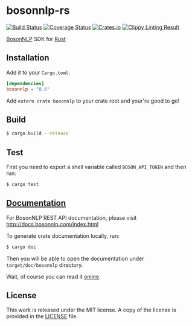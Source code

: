 # bosonnlp-rs

[![Build Status](https://travis-ci.org/messense/bosonnlp-rs.svg?branch=master)](https://travis-ci.org/messense/bosonnlp-rs)
[![Coverage Status](https://coveralls.io/repos/messense/bosonnlp-rs/badge.svg)](https://coveralls.io/r/messense/bosonnlp-rs)
[![Crates.io](https://img.shields.io/crates/v/bosonnlp.svg)](https://crates.io/crates/bosonnlp)
[![Clippy Linting Result](http://clippy.bashy.io/github/messense/bosonnlp-rs/master/badge.svg)](http://clippy.bashy.io/github/messense/bosonnlp-rs/master/log)

[BosonNLP](http://bosonnlp.com) SDK for [Rust](http://rust-lang.org)

## Installation

Add it to your ``Cargo.toml``:

```toml
[dependencies]
bosonnlp = "0.6"
```

Add ``extern crate bosonnlp`` to your crate root and your're good to go!

## Build

```bash
$ cargo build --release
```

## Test

First you need to export a shell variable called ``BOSON_API_TOKEN`` and then run:

```bash
$ cargo test
```

## [Documentation](http://messense.github.io/bosonnlp-rs/bosonnlp/index.html)

For BosonNLP REST API documentation, please visit http://docs.bosonnlp.com/index.html

To generate crate documentation locally, run:

```bash
$ cargo doc
```

Then you will be able to open the documentation under ``target/doc/bosonnlp`` directory.

Wait, of course you can read it [online](http://messense.github.io/bosonnlp-rs/bosonnlp/index.html).

## License

This work is released under the MIT license. A copy of the license is provided in the [LICENSE](./LICENSE) file.
